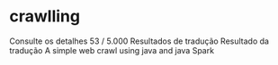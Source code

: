 # crawlling
 ​Consulte os detalhes 53 / 5.000 Resultados de tradução Resultado da tradução A simple web crawl using java and java Spark
